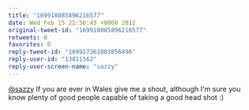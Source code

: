 ```yaml
---
title: "169918085896216577"
date: Wed Feb 15 22:56:43 +0000 2012
original-tweet-id: "169918085896216577"
retweets: 0
favorites: 0
reply-tweet-id: "169917361883856896"
reply-user-id: "13811562"
reply-user-screen-name: "sazzy"
---
```

<a href="https://twitter.com/sazzy">@sazzy</a> If you are ever in Wales give me a shout, although I'm sure you know plenty of good people capable of taking a good head shot :)
